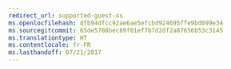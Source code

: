 ```yaml
---
redirect_url: supported-guest-os
ms.openlocfilehash: dfb94dfcc92ae6ae5efcbd924695ffe9bd099e34
ms.sourcegitcommit: 65de5708bec89f01ef7b7d2df2a87656b53c3145
ms.translationtype: HT
ms.contentlocale: fr-FR
ms.lasthandoff: 07/21/2017
---
```

